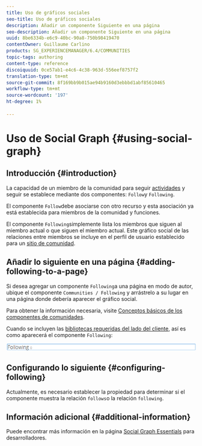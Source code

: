 ```yaml
---
title: Uso de gráficos sociales
seo-title: Uso de gráficos sociales
description: Añadir un componente Siguiente en una página
seo-description: Añadir un componente Siguiente en una página
uuid: 8be6334b-e6c9-40bc-90a8-750b98419470
contentOwner: Guillaume Carlino
products: SG_EXPERIENCEMANAGER/6.4/COMMUNITIES
topic-tags: authoring
content-type: reference
discoiquuid: 0ce57ab1-e4c6-4c38-963d-556eef8757f2
translation-type: tm+mt
source-git-commit: 8f169bb9b015ae94b9160d3ebbbd1abf85610465
workflow-type: tm+mt
source-wordcount: '197'
ht-degree: 1%

---
```



# Uso de Social Graph {#using-social-graph}

## Introducción {#introduction}

La capacidad de un miembro de la comunidad para seguir [actividades](activities.md) y seguir se establece mediante dos componentes: `Follow`y `Following`.

El componente `Follow`debe asociarse con otro recurso y esta asociación ya está establecida para miembros de la comunidad y funciones.

El componente `Following`simplemente lista los miembros que siguen al miembro actual o que siguen el miembro actual. Este gráfico social de las relaciones entre miembros se incluye en el perfil de usuario establecido para un [sitio de comunidad](overview.md#communitiessites).

## Añadir lo siguiente en una página {#adding-following-to-a-page}

Si desea agregar un componente `Following`a una página en modo de autor, ubique el componente `Communities / Following` y arrástrelo a su lugar en una página donde debería aparecer el gráfico social.

Para obtener la información necesaria, visite [Conceptos básicos de los componentes de comunidades](basics.md).

Cuando se incluyen las [bibliotecas requeridas del lado del cliente](essentials-socialgraph.md#essentials-for-client-side), así es como aparecerá el componente `Following`:

![chlimage_1-447](assets/chlimage_1-447.png)

## Configurando lo siguiente {#configuring-following}

Actualmente, es necesario establecer la propiedad para determinar si el componente muestra la relación `follows`o la relación `following`.

## Información adicional {#additional-information}

Puede encontrar más información en la página [Social Graph Essentials](essentials-socialgraph.md) para desarrolladores.
